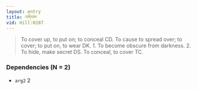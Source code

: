 ```yaml
---
layout: entry
title: འགེབས་
vid: Hill:0287
---
```

> To cover up, to put on; to conceal CD. To cause to spread over; to cover; to put on, to wear DK. 1. To become obscure from darkness. 2. To hide, make secret DS. To conceal, to cover TC.
### Dependencies (N = 2)
* `arg2` 2
